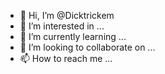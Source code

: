 - 👋 Hi, I’m @Dicktrickem
- 👀 I’m interested in ...
- 🌱 I’m currently learning ...
- 💞️ I’m looking to collaborate on ...
- 📫 How to reach me ...

<!---
Dicktrickem/Dicktrickem is a ✨ special ✨ repository because its `README.md` (this file) appears on your GitHub profile.
You can click the Preview link to take a look at your changes.
--->
